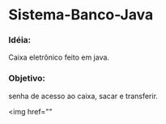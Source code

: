 # Sistema-Banco-Java
### Idéia: <br>
Caixa eletrônico feito em java.
### Objetivo: <br>
senha de acesso ao caixa, sacar e transferir. <br>

<img href=""
